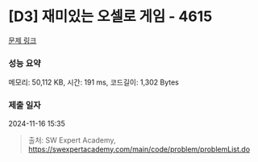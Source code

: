 # [D3] 재미있는 오셀로 게임 - 4615 

[문제 링크](https://swexpertacademy.com/main/code/problem/problemDetail.do?contestProbId=AWQmA4uK8ygDFAXj) 

### 성능 요약

메모리: 50,112 KB, 시간: 191 ms, 코드길이: 1,302 Bytes

### 제출 일자

2024-11-16 15:35



> 출처: SW Expert Academy, https://swexpertacademy.com/main/code/problem/problemList.do